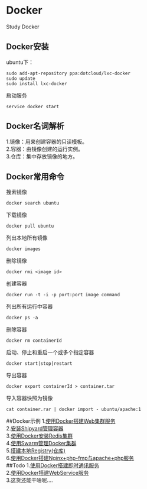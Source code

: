 # Docker
  Study Docker

## Docker安装
  ubuntu下：
  ```
  sudo add-apt-repository ppa:dotcloud/lxc-docker
  sudo update
  sudo install lxc-docker
  ```

  启动服务

  ```
  service docker start
  ```

## Docker名词解析
  1.镜像：用来创建容器的只读模板。 <br />
  2.容器：由镜像创建的运行实例。 <br />
  3.仓库：集中存放镜像的地方。 <br />

## Docker常用命令
  搜索镜像
  ```
  docker search ubuntu
  ```
  下载镜像
  ```
  docker pull ubuntu
  ```
  列出本地所有镜像
  ```
  docker images
  ```
  删除镜像
  ```
  docker rmi <image id>
  ```

  创建容器
  ```
  docker run -t -i -p port:port image command
  ```
  列出所有运行中容器
  ```
  docker ps -a
  ```
  删除容器
  ```
  docker rm containerId
  ```
  启动、停止和重启一个或多个指定容器
  ```
  docker start|stop|restart
  ```
  导出容器
  ```
  docker export containerId > container.tar
  ```
  导入容器快照为镜像
  ```
  cat container.rar | docker import - ubuntu/apache:1
  ```
##Docker示例
  1.[使用Docker搭建Web集群服务](https://github.com/hongker/Docker/blob/master/Cluster) <br />
  2.[安装Shipyard管理容器](https://github.com/hongker/Docker/blob/master/Shipyard) <br />
  3.[使用Docker安装Redis集群](https://github.com/hongker/Docker/blob/master/Redis) <br />
  4.[使用Swarm管理Docker集群](https://github.com/hongker/Docker/blob/master/Swarm) <br />
  5.[搭建本地Registry(仓库)](https://github.com/hongker/Docker/blob/master/Registry) <br />
  6.[使用Docker搭建Nginx+php-fmp与apache+php服务](https://github.com/hongker/Docker/blob/master/Web) <br />
  ##Todo
  1.[使用Docker搭建即时通讯服务](#) <br />
  2.[使用Docker搭建WebService服务](#) <br />
  3.这货还能干啥呢.... <br />
